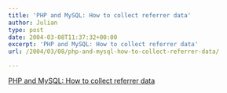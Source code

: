 ```yaml
---
title: 'PHP and MySQL: How to collect referrer data'
author: Julian
type: post
date: 2004-03-08T11:37:32+00:00
excerpt: 'PHP and MySQL: How to collect referrer data'
url: /2004/03/08/php-and-mysql-how-to-collect-referrer-data/

---
```

[PHP and MySQL: How to collect referrer data][1]

 [1]: https://www.tbotcotw.com/archives/001159.php
